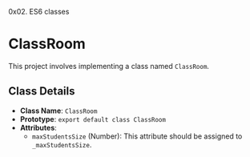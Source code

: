 0x02. ES6 classes 

# ClassRoom

This project involves implementing a class named `ClassRoom`.

## Class Details

- **Class Name**: `ClassRoom`
- **Prototype**: `export default class ClassRoom`
- **Attributes**:
    - `maxStudentsSize` (Number): This attribute should be assigned to `_maxStudentsSize`.

